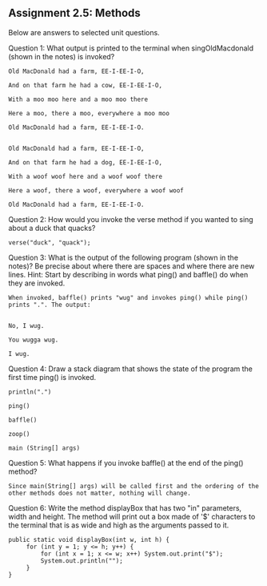 ## Assignment 2.5: Methods
Below are answers to selected unit questions.

Question 1: What output is printed to the terminal when singOldMacdonald (shown in the notes) is invoked?

    Old MacDonald had a farm, EE-I-EE-I-O,

    And on that farm he had a cow, EE-I-EE-I-O,

    With a moo moo here and a moo moo there

    Here a moo, there a moo, everywhere a moo moo

    Old MacDonald had a farm, EE-I-EE-I-O.
    

    Old MacDonald had a farm, EE-I-EE-I-O,
    
    And on that farm he had a dog, EE-I-EE-I-O,
    
    With a woof woof here and a woof woof there
    
    Here a woof, there a woof, everywhere a woof woof
    
    Old MacDonald had a farm, EE-I-EE-I-O.

Question 2: How would you invoke the verse method if you wanted to sing about a duck that quacks?

    verse("duck", "quack");

Question 3: What is the output of the following program (shown in the notes)? Be precise about where there are spaces and where there are new lines. Hint: Start by describing in words what ping() and baffle() do when they are invoked.

    When invoked, baffle() prints "wug" and invokes ping() while ping() prints ".". The output:


    No, I wug.

    You wugga wug.

    I wug.


Question 4: Draw a stack diagram that shows the state of the program the first time ping() is invoked.
    
    println(".")
       
    ping()
    
    baffle()
    
    zoop()
    
    main (String[] args)

Question 5: What happens if you invoke baffle() at the end of the ping() method? 

    Since main(String[] args) will be called first and the ordering of the other methods does not matter, nothing will change.

Question 6: Write the method displayBox that has two "in" parameters, width and height. The method will print out a box made of '$' characters to the terminal that is as wide and high as the arguments passed to it.

    public static void displayBox(int w, int h) {
         for (int y = 1; y <= h; y++) {
             for (int x = 1; x <= w; x++) System.out.print("$");
             System.out.println("");
         }
    }
